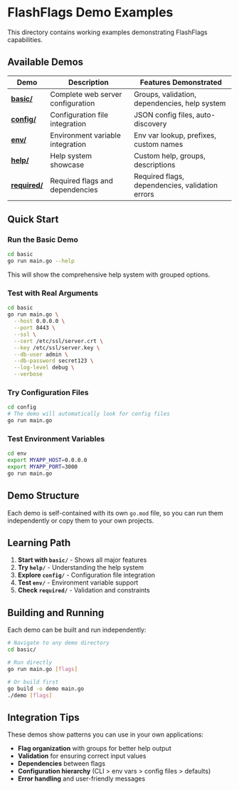 # FlashFlags Demo Examples

This directory contains working examples demonstrating FlashFlags capabilities.

## Available Demos

| Demo | Description | Features Demonstrated |
|------|-------------|----------------------|
| **[basic/](basic/)** | Complete web server configuration | Groups, validation, dependencies, help system |
| **[config/](config/)** | Configuration file integration | JSON config files, auto-discovery |
| **[env/](env/)** | Environment variable integration | Env var lookup, prefixes, custom names |
| **[help/](help/)** | Help system showcase | Custom help, groups, descriptions |
| **[required/](required/)** | Required flags and dependencies | Required flags, dependencies, validation errors |

## Quick Start

### Run the Basic Demo

```bash
cd basic
go run main.go --help
```

This will show the comprehensive help system with grouped options.

### Test with Real Arguments

```bash
cd basic
go run main.go \
  --host 0.0.0.0 \
  --port 8443 \
  --ssl \
  --cert /etc/ssl/server.crt \
  --key /etc/ssl/server.key \
  --db-user admin \
  --db-password secret123 \
  --log-level debug \
  --verbose
```

### Try Configuration Files

```bash
cd config
# The demo will automatically look for config files
go run main.go
```

### Test Environment Variables

```bash
cd env
export MYAPP_HOST=0.0.0.0
export MYAPP_PORT=3000
go run main.go
```

## Demo Structure

Each demo is self-contained with its own `go.mod` file, so you can run them independently or copy them to your own projects.

## Learning Path

1. **Start with `basic/`** - Shows all major features
2. **Try `help/`** - Understanding the help system
3. **Explore `config/`** - Configuration file integration
4. **Test `env/`** - Environment variable support
5. **Check `required/`** - Validation and constraints

## Building and Running

Each demo can be built and run independently:

```bash
# Navigate to any demo directory
cd basic/

# Run directly
go run main.go [flags]

# Or build first
go build -o demo main.go
./demo [flags]
```

## Integration Tips

These demos show patterns you can use in your own applications:

- **Flag organization** with groups for better help output
- **Validation** for ensuring correct input values
- **Dependencies** between flags
- **Configuration hierarchy** (CLI > env vars > config files > defaults)
- **Error handling** and user-friendly messages
